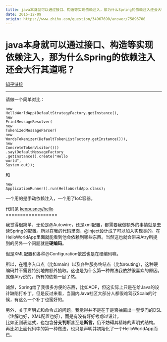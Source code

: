 ```yaml
---
title: java本身就可以通过接口、构造等实现依赖注入，那为什么Spring的依赖注入还会大行其道呢？
date: 2015-12-09
origin: https://www.zhihu.com/question/34967690/answer/75896700
---
```

# java本身就可以通过接口、构造等实现依赖注入，那为什么Spring的依赖注入还会大行其道呢？

[知乎链接](https://www.zhihu.com/question/34967690/answer/75896700)

---------

<span class="RichText ztext CopyrightRichText-richText" itemprop="text">请做一个简单对比：<br><div class="highlight"><pre><code class="language-java"><span class="k">new</span> <span class="n">HelloWorldApp</span><span class="o">(</span><span class="n">DefaultStrategyFactory</span><span class="o">.</span><span class="na">getInstance</span><span class="o">(),</span>
        <span class="k">new</span> <span class="n">PrintMessageResolver</span><span class="o">(</span>
                <span class="k">new</span> <span class="n">TokenizedMessageParser</span><span class="o">(</span>
                        <span class="k">new</span> <span class="n">WordsTokenizer</span><span class="o">(</span><span class="n">DefaultTokenListFactory</span><span class="o">.</span><span class="na">getInstance</span><span class="o">())),</span>
                <span class="k">new</span> <span class="n">ConcreteTokenVisitor</span><span class="o">()))</span>
        <span class="o">.</span><span class="na">say</span><span class="o">(</span><span class="n">DefaultMessageFactory</span>
                <span class="o">.</span><span class="na">getInstance</span><span class="o">().</span><span class="na">create</span><span class="o">(</span><span class="s">"Hello world"</span><span class="o">,</span> <span class="n">System</span><span class="o">.</span><span class="na">out</span><span class="o">));</span>
</code></pre></div>和<br><div class="highlight"><pre><code class="language-java"><span class="k">new</span> <span class="n">ApplicationRunner</span><span class="o">().</span><span class="na">run</span><span class="o">(</span><span class="n">HelloWorldApp</span><span class="o">.</span><span class="na">class</span><span class="o">);</span>
</code></pre></div><p>一个用的是手动依赖注入，一个用了IoC容器。</p><p>代码见 <a class=" wrap external" href="https://link.zhihu.com/?target=https%3A//github.com/kenpusney/hello/" target="_blank" rel="nofollow noreferrer">kenpusney/hello</a><br>==================</p><p>我觉得很简单，无论是@Autowire，还是xml配置，都需要我做额外的事情就是去读Spring的配置。所以在我的代码里面，@Inject设计成了可以加入实现类的。在HelloWorldApp里面就能看到他会依赖到哪些东西。当然这也就会带来Atry所提到的另外一个问题就是<b>硬编码</b>。</p><p>但是XML配置和各种@Configuration依然也是在硬编码嘛。</p><p>所以，在程序入口点（比如main）以及各种服务终结点（比如routing），这种硬编码并不需要特别地做额外抽取。这也是为什么第一种做法我依然很喜欢的原因。就像Atry说的，所有的依赖一目了然。</p><p>诚然，Spring给了我很多方便的东西，比如AOP，但这实际上只是在给Java的设计缺陷打补丁。但是反过来看，当国内Java社区大部分人都很难驾驭Scala的时候，有这么一个补丁也蛮好的。</p>另外，关于声明式和命令式的问题。我觉得并不是在于是否抽离出一套专门的DSL（注解也好，XML配置也好），而是有没有好好考虑过设计。<br>比如正则表达式，也包含<b>分支判断</b>甚至是<b>断言</b>，仍不妨碍其精炼的声明式结构。<br>再比如上面代码中的第一种做法，也只是声明并初始化了一个HelloWorldApp而已。</span>